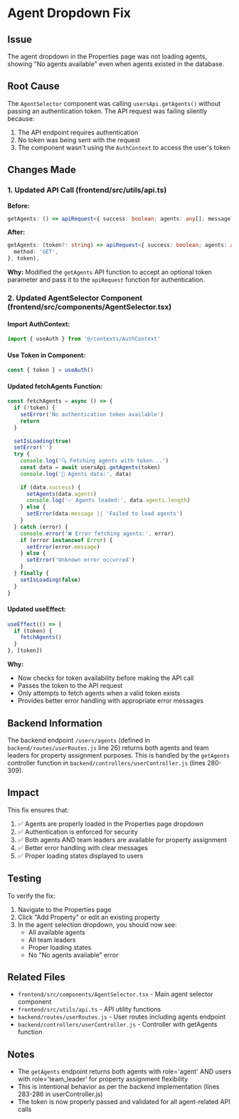 # Agent Dropdown Fix

## Issue
The agent dropdown in the Properties page was not loading agents, showing "No agents available" even when agents existed in the database.

## Root Cause
The `AgentSelector` component was calling `usersApi.getAgents()` without passing an authentication token. The API request was failing silently because:
1. The API endpoint requires authentication
2. No token was being sent with the request
3. The component wasn't using the `AuthContext` to access the user's token

## Changes Made

### 1. Updated API Call (frontend/src/utils/api.ts)
**Before:**
```typescript
getAgents: () => apiRequest<{ success: boolean; agents: any[]; message?: string }>('/users/agents'),
```

**After:**
```typescript
getAgents: (token?: string) => apiRequest<{ success: boolean; agents: any[]; message?: string }>('/users/agents', {
  method: 'GET',
}, token),
```

**Why:** Modified the `getAgents` API function to accept an optional token parameter and pass it to the `apiRequest` function for authentication.

### 2. Updated AgentSelector Component (frontend/src/components/AgentSelector.tsx)

#### Import AuthContext:
```typescript
import { useAuth } from '@/contexts/AuthContext'
```

#### Use Token in Component:
```typescript
const { token } = useAuth()
```

#### Updated fetchAgents Function:
```typescript
const fetchAgents = async () => {
  if (!token) {
    setError('No authentication token available')
    return
  }
  
  setIsLoading(true)
  setError('')
  try {
    console.log('🔍 Fetching agents with token...')
    const data = await usersApi.getAgents(token)
    console.log('👥 Agents data:', data)
    
    if (data.success) {
      setAgents(data.agents)
      console.log('✅ Agents loaded:', data.agents.length)
    } else {
      setError(data.message || 'Failed to load agents')
    }
  } catch (error) {
    console.error('❌ Error fetching agents:', error)
    if (error instanceof Error) {
      setError(error.message)
    } else {
      setError('Unknown error occurred')
    }
  } finally {
    setIsLoading(false)
  }
}
```

#### Updated useEffect:
```typescript
useEffect(() => {
  if (token) {
    fetchAgents()
  }
}, [token])
```

**Why:** 
- Now checks for token availability before making the API call
- Passes the token to the API request
- Only attempts to fetch agents when a valid token exists
- Provides better error handling with appropriate error messages

## Backend Information
The backend endpoint `/users/agents` (defined in `backend/routes/userRoutes.js` line 26) returns both agents and team leaders for property assignment purposes. This is handled by the `getAgents` controller function in `backend/controllers/userController.js` (lines 280-309).

## Impact
This fix ensures that:
1. ✅ Agents are properly loaded in the Properties page dropdown
2. ✅ Authentication is enforced for security
3. ✅ Both agents AND team leaders are available for property assignment
4. ✅ Better error handling with clear messages
5. ✅ Proper loading states displayed to users

## Testing
To verify the fix:
1. Navigate to the Properties page
2. Click "Add Property" or edit an existing property
3. In the agent selection dropdown, you should now see:
   - All available agents
   - All team leaders
   - Proper loading states
   - No "No agents available" error

## Related Files
- `frontend/src/components/AgentSelector.tsx` - Main agent selector component
- `frontend/src/utils/api.ts` - API utility functions
- `backend/routes/userRoutes.js` - User routes including agents endpoint
- `backend/controllers/userController.js` - Controller with getAgents function

## Notes
- The `getAgents` endpoint returns both agents with role='agent' AND users with role='team_leader' for property assignment flexibility
- This is intentional behavior as per the backend implementation (lines 283-286 in userController.js)
- The token is now properly passed and validated for all agent-related API calls


